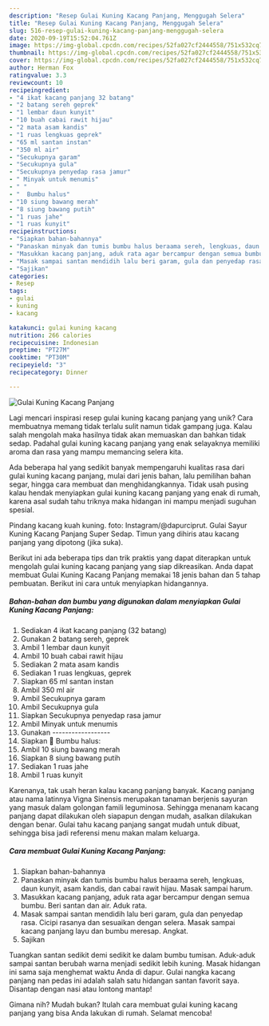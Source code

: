 ```yaml
---
description: "Resep Gulai Kuning Kacang Panjang, Menggugah Selera"
title: "Resep Gulai Kuning Kacang Panjang, Menggugah Selera"
slug: 516-resep-gulai-kuning-kacang-panjang-menggugah-selera
date: 2020-09-19T15:52:04.761Z
image: https://img-global.cpcdn.com/recipes/52fa027cf2444558/751x532cq70/gulai-kuning-kacang-panjang-foto-resep-utama.jpg
thumbnail: https://img-global.cpcdn.com/recipes/52fa027cf2444558/751x532cq70/gulai-kuning-kacang-panjang-foto-resep-utama.jpg
cover: https://img-global.cpcdn.com/recipes/52fa027cf2444558/751x532cq70/gulai-kuning-kacang-panjang-foto-resep-utama.jpg
author: Herman Fox
ratingvalue: 3.3
reviewcount: 10
recipeingredient:
- "4 ikat kacang panjang 32 batang"
- "2 batang sereh geprek"
- "1 lembar daun kunyit"
- "10 buah cabai rawit hijau"
- "2 mata asam kandis"
- "1 ruas lengkuas geprek"
- "65 ml santan instan"
- "350 ml air"
- "Secukupnya garam"
- "Secukupnya gula"
- "Secukupnya penyedap rasa jamur"
- " Minyak untuk menumis"
- " "
- "  Bumbu halus"
- "10 siung bawang merah"
- "8 siung bawang putih"
- "1 ruas jahe"
- "1 ruas kunyit"
recipeinstructions:
- "Siapkan bahan-bahannya"
- "Panaskan minyak dan tumis bumbu halus beraama sereh, lengkuas, daun kunyit, asam kandis, dan cabai rawit hijau. Masak sampai harum."
- "Masukkan kacang panjang, aduk rata agar bercampur dengan semua bumbu. Beri santan dan air. Aduk rata."
- "Masak sampai santan mendidih lalu beri garam, gula dan penyedap rasa. Cicipi rasanya dan sesuaikan dengan selera. Masak sampai kacang panjang layu dan bumbu meresap. Angkat."
- "Sajikan"
categories:
- Resep
tags:
- gulai
- kuning
- kacang

katakunci: gulai kuning kacang 
nutrition: 266 calories
recipecuisine: Indonesian
preptime: "PT27M"
cooktime: "PT30M"
recipeyield: "3"
recipecategory: Dinner

---
```



![Gulai Kuning Kacang Panjang](https://img-global.cpcdn.com/recipes/52fa027cf2444558/751x532cq70/gulai-kuning-kacang-panjang-foto-resep-utama.jpg)

Lagi mencari inspirasi resep gulai kuning kacang panjang yang unik? Cara membuatnya memang tidak terlalu sulit namun tidak gampang juga. Kalau salah mengolah maka hasilnya tidak akan memuaskan dan bahkan tidak sedap. Padahal gulai kuning kacang panjang yang enak selayaknya memiliki aroma dan rasa yang mampu memancing selera kita.

Ada beberapa hal yang sedikit banyak mempengaruhi kualitas rasa dari gulai kuning kacang panjang, mulai dari jenis bahan, lalu pemilihan bahan segar, hingga cara membuat dan menghidangkannya. Tidak usah pusing kalau hendak menyiapkan gulai kuning kacang panjang yang enak di rumah, karena asal sudah tahu triknya maka hidangan ini mampu menjadi suguhan spesial.

Pindang kacang kuah kuning. foto: Instagram/@dapurciprut. Gulai Sayur Kuning Kacang Panjang Super Sedap. Timun yang dihiris atau kacang panjang yang dipotong (jika suka).


Berikut ini ada beberapa tips dan trik praktis yang dapat diterapkan untuk mengolah gulai kuning kacang panjang yang siap dikreasikan. Anda dapat membuat Gulai Kuning Kacang Panjang memakai 18 jenis bahan dan 5 tahap pembuatan. Berikut ini cara untuk menyiapkan hidangannya.

<!--inarticleads1-->

##### Bahan-bahan dan bumbu yang digunakan dalam menyiapkan Gulai Kuning Kacang Panjang:

1. Sediakan 4 ikat kacang panjang (32 batang)
1. Gunakan 2 batang sereh, geprek
1. Ambil 1 lembar daun kunyit
1. Ambil 10 buah cabai rawit hijau
1. Sediakan 2 mata asam kandis
1. Sediakan 1 ruas lengkuas, geprek
1. Siapkan 65 ml santan instan
1. Ambil 350 ml air
1. Ambil Secukupnya garam
1. Ambil Secukupnya gula
1. Siapkan Secukupnya penyedap rasa jamur
1. Ambil  Minyak untuk menumis
1. Gunakan  ------------------
1. Siapkan  🌻 Bumbu halus:
1. Ambil 10 siung bawang merah
1. Siapkan 8 siung bawang putih
1. Sediakan 1 ruas jahe
1. Ambil 1 ruas kunyit


Karenanya, tak usah heran kalau kacang panjang banyak. Kacang panjang atau nama latinnya Vigna Sinensis merupakan tanaman berjenis sayuran yang masuk dalam golongan famili leguminosa. Sehingga menanam kacang panjang dapat dilakukan oleh siapapun dengan mudah, asalkan dilakukan dengan benar. Gulai tahu kacang panjang sangat mudah untuk dibuat, sehingga bisa jadi referensi menu makan malam keluarga. 

<!--inarticleads2-->

##### Cara membuat Gulai Kuning Kacang Panjang:

1. Siapkan bahan-bahannya
1. Panaskan minyak dan tumis bumbu halus beraama sereh, lengkuas, daun kunyit, asam kandis, dan cabai rawit hijau. Masak sampai harum.
1. Masukkan kacang panjang, aduk rata agar bercampur dengan semua bumbu. Beri santan dan air. Aduk rata.
1. Masak sampai santan mendidih lalu beri garam, gula dan penyedap rasa. Cicipi rasanya dan sesuaikan dengan selera. Masak sampai kacang panjang layu dan bumbu meresap. Angkat.
1. Sajikan


Tuangkan santan sedikit demi sedikit ke dalam bumbu tumisan. Aduk-aduk sampai santan berubah warna menjadi sedikit lebih kuning. Masak hidangan ini sama saja menghemat waktu Anda di dapur. Gulai nangka kacang panjang nan pedas ini adalah salah satu hidangan santan favorit saya. Disantap dengan nasi atau lontong mantap! 

Gimana nih? Mudah bukan? Itulah cara membuat gulai kuning kacang panjang yang bisa Anda lakukan di rumah. Selamat mencoba!
